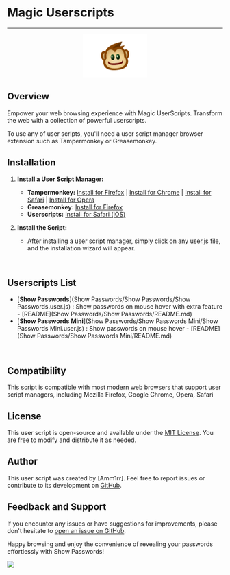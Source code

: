 # Magic Userscripts

<hr>

<div align="center">
  <img src="Icon.png" alt="Magic Userscripts" width="150">
</div>


## Overview

Empower your web browsing experience with Magic UserScripts. Transform the web with a collection of powerful userscripts.

To use any of user scripts, you'll need a user script manager browser extension such as Tampermonkey or Greasemonkey.


## Installation

1. **Install a User Script Manager:**

   - **Tampermonkey:** [Install for Firefox](https://addons.mozilla.org/en-US/firefox/addon/tampermonkey/) | [Install for Chrome](https://chrome.google.com/webstore/detail/dhdgffkkebhmkfjojejmpbldmpobfkfo) | [Install for Safari](https://apps.apple.com/us/app/tampermonkey/id1482490089) | [Install for Opera](https://addons.opera.com/en-gb/extensions/details/tampermonkey-beta/)
   - **Greasemonkey:** [Install for Firefox](https://addons.mozilla.org/en-US/firefox/addon/greasemonkey/)
   - **Userscripts:** [Install for Safari (iOS)](https://apps.apple.com/us/app/userscripts/id1463298887)

2. **Install the Script:**

   - After installing a user script manager, simply click on any user.js file, and the installation wizard will appear.


<br>

## Userscripts List

   - [__Show Passwords__](Show Passwords/Show Passwords/Show Passwords.user.js) : Show passwords on mouse hover with extra feature - [README](Show Passwords/Show Passwords/README.md)
   - [__Show Passwords Mini__](Show Passwords/Show Passwords Mini/Show Passwords Mini.user.js) : Show passwords on mouse hover - [README](Show Passwords/Show Passwords Mini/README.md)

<br>

## Compatibility

This script is compatible with most modern web browsers that support user script managers, including Mozilla Firefox, Google Chrome, Opera, Safari

## License

This user script is open-source and available under the [MIT License](../../LICENSE). You are free to modify and distribute it as needed.

## Author

This user script was created by [Amm1rr]. Feel free to report issues or contribute to its development on [GitHub](https://github.com/amm1rr/Magic-Userscripts).

## Feedback and Support

If you encounter any issues or have suggestions for improvements, please don't hesitate to [open an issue on GitHub](https://github.com/amm1rr/Magic-Userscripts/issues).

Happy browsing and enjoy the convenience of revealing your passwords effortlessly with Show Passwords!

[![](https://visitcount.itsvg.in/api?id=amm1rr&label=V&color=0&icon=2&pretty=true)](https://github.com/Amm1rr/)
